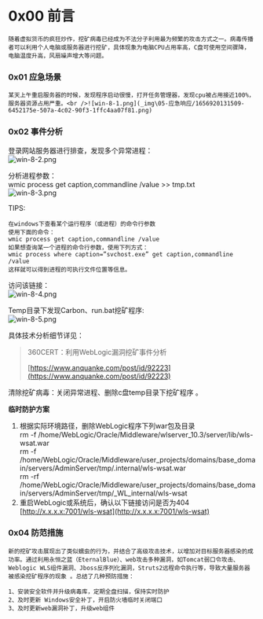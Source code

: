 
# 0x00 前言
	随着虚拟货币的疯狂炒作，挖矿病毒已经成为不法分子利用最为频繁的攻击方式之一。病毒传播者可以利用个人电脑或服务器进行挖矿，具体现象为电脑CPU占用率高，C盘可使用空间骤降，电脑温度升高，风扇噪声增大等问题。


### 0x01 应急场景
	某天上午重启服务器的时候，发现程序启动很慢，打开任务管理器，发现cpu被占用接近100%，服务器资源占用严重。<br />![win-8-1.png](_img\05-应急响应/1656920131509-6452175e-507a-4c02-90f3-1ffc4aa07f81.png)


### 0x02 事件分析
登录网站服务器进行排查，发现多个异常进程：<br />![win-8-2.png](_img\05-应急响应/1656920139920-d95a00d1-58bc-4a54-b755-690694da646b.png)

分析进程参数：<br />wmic process get caption,commandline /value >> tmp.txt<br />![win-8-3.png](_img\05-应急响应/1656920151125-fca9f026-796f-4d58-869b-e576cd10de44.png)

TIPS:
```
在windows下查看某个运行程序（或进程）的命令行参数
使用下面的命令：
wmic process get caption,commandline /value
如果想查询某一个进程的命令行参数，使用下列方式：
wmic process where caption=”svchost.exe” get caption,commandline /value
这样就可以得到进程的可执行文件位置等信息。
```

访问该链接：<br />![win-8-4.png](_img\05-应急响应/1656920169123-d752dd27-008b-4a46-8ad7-75c62d2abce1.png)

Temp目录下发现Carbon、run.bat挖矿程序:<br />![win-8-5.png](_img\05-应急响应/1656920174152-8c89e3c1-32f2-45c9-89b9-e85c06e2c11a.png)

具体技术分析细节详见：
> 360CERT：利用WebLogic漏洞挖矿事件分析
>  
> [https://www.anquanke.com/post/id/92223](https://www.anquanke.com/post/id/92223)


清除挖矿病毒：关闭异常进程、删除c盘temp目录下挖矿程序 。

**临时防护方案**

1.  根据实际环境路径，删除WebLogic程序下列war包及目录<br />rm -f /home/WebLogic/Oracle/Middleware/wlserver_10.3/server/lib/wls-wsat.war<br />rm -f /home/WebLogic/Oracle/Middleware/user_projects/domains/base_domain/servers/AdminServer/tmp/.internal/wls-wsat.war<br />rm -rf /home/WebLogic/Oracle/Middleware/user_projects/domains/base_domain/servers/AdminServer/tmp/_WL_internal/wls-wsat 
2.  重启WebLogic或系统后，确认以下链接访问是否为404 [http://x.x.x.x:7001/wls-wsat](http://x.x.x.x:7001/wls-wsat) 


### 0x04 防范措施
	新的挖矿攻击展现出了类似蠕虫的行为，并结合了高级攻击技术，以增加对目标服务器感染的成功率。通过利用永恒之蓝（EternalBlue）、web攻击多种漏洞，如Tomcat弱口令攻击、Weblogic WLS组件漏洞、Jboss反序列化漏洞，Struts2远程命令执行等，导致大量服务器被感染挖矿程序的现象 。总结了几种预防措施：
```
1、安装安全软件并升级病毒库，定期全盘扫描，保持实时防护
2、及时更新 Windows安全补丁，开启防火墙临时关闭端口
3、及时更新web漏洞补丁，升级web组件
```
